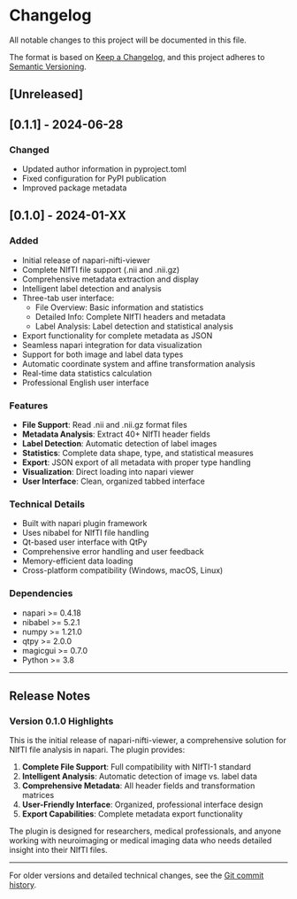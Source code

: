 # Changelog

All notable changes to this project will be documented in this file.

The format is based on [Keep a Changelog](https://keepachangelog.com/en/1.0.0/),
and this project adheres to [Semantic Versioning](https://semver.org/spec/v2.0.0.html).

## [Unreleased]

## [0.1.1] - 2024-06-28

### Changed
- Updated author information in pyproject.toml
- Fixed configuration for PyPI publication
- Improved package metadata

## [0.1.0] - 2024-01-XX

### Added
- Initial release of napari-nifti-viewer
- Complete NIfTI file support (.nii and .nii.gz)
- Comprehensive metadata extraction and display
- Intelligent label detection and analysis
- Three-tab user interface:
  - File Overview: Basic information and statistics
  - Detailed Info: Complete NIfTI headers and metadata
  - Label Analysis: Label detection and statistical analysis
- Export functionality for complete metadata as JSON
- Seamless napari integration for data visualization
- Support for both image and label data types
- Automatic coordinate system and affine transformation analysis
- Real-time data statistics calculation
- Professional English user interface

### Features
- **File Support**: Read .nii and .nii.gz format files
- **Metadata Analysis**: Extract 40+ NIfTI header fields
- **Label Detection**: Automatic detection of label images
- **Statistics**: Complete data shape, type, and statistical measures
- **Export**: JSON export of all metadata with proper type handling
- **Visualization**: Direct loading into napari viewer
- **User Interface**: Clean, organized tabbed interface

### Technical Details
- Built with napari plugin framework
- Uses nibabel for NIfTI file handling
- Qt-based user interface with QtPy
- Comprehensive error handling and user feedback
- Memory-efficient data loading
- Cross-platform compatibility (Windows, macOS, Linux)

### Dependencies
- napari >= 0.4.18
- nibabel >= 5.2.1
- numpy >= 1.21.0
- qtpy >= 2.0.0
- magicgui >= 0.7.0
- Python >= 3.8

---

## Release Notes

### Version 0.1.0 Highlights

This is the initial release of napari-nifti-viewer, a comprehensive solution for NIfTI file analysis in napari. The plugin provides:

1. **Complete File Support**: Full compatibility with NIfTI-1 standard
2. **Intelligent Analysis**: Automatic detection of image vs. label data
3. **Comprehensive Metadata**: All header fields and transformation matrices
4. **User-Friendly Interface**: Organized, professional interface design
5. **Export Capabilities**: Complete metadata export functionality

The plugin is designed for researchers, medical professionals, and anyone working with neuroimaging or medical imaging data who needs detailed insight into their NIfTI files.

---

For older versions and detailed technical changes, see the [Git commit history](https://github.com/yohanchiu/napari-nifti-viewer/commits). 